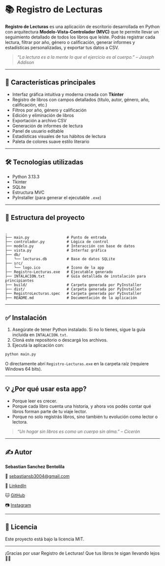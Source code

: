 # 📚 Registro de Lecturas

**Registro de Lecturas** es una aplicación de escritorio desarrollada en Python con arquitectura **Modelo-Vista-Controlador (MVC)** que te permite llevar un seguimiento detallado de todos los libros que leíste. Podrás registrar cada lectura, filtrar por año, género o calificación, generar informes y estadísticas personalizadas, y exportar tus datos a CSV.

> _“La lectura es a la mente lo que el ejercicio es al cuerpo.” – Joseph Addison_

---

## 🚀 Características principales

- Interfaz gráfica intuitiva y moderna creada con **Tkinter**
- Registro de libros con campos detallados (título, autor, género, año, calificación, etc.)
- Filtros por año, género y calificación
- Edición y eliminación de libros
- Exportación a archivo CSV
- Generación de informes de lectura
- Panel de usuario editable
- Estadísticas visuales de tus hábitos de lectura
- Paleta de colores suave estilo literario

---

## 🛠️ Tecnologías utilizadas

- Python 3.13.3
- Tkinter
- SQLite
- Estructura MVC
- PyInstaller (para generar el ejecutable `.exe`)

---

## 🧩 Estructura del proyecto

```

.
├── main.py                 # Punto de entrada
├── controlador.py          # Lógica de control
├── modelo.py               # Interacción con base de datos
├── vista.py                # Interfaz gráfica
├── db/
│   └── lecturas.db         # Base de datos SQLite
├── src/
│   └── logo.ico            # Ícono de la app
├── Registro-Lecturas.exe   # Ejecutable generado
├── INTALACION.txt          # Guía detallada de instalación para principiantes
├── build/                  # Carpeta generada por PyInstaller
├── dist/                   # Carpeta generada por PyInstaller
├── RegistroLecturas.spec   # Carpeta generada por PyInstaller
├── README.md               # Documentación de la aplicación

```

---

## ✅ Instalación

1. Asegúrate de tener Python instalado. Si no lo tienes, sigue la guía incluida en `INTALACION.txt`.
2. Cloná este repositorio o descargá los archivos.
3. Ejecutá la aplicación con:

```bash
python main.py
````

O directamente abrí `Registro-Lecturas.exe` en la carpeta raíz (requiere Windows 64 bits).

---

## 💡 ¿Por qué usar esta app?

* Porque leer es crecer.
* Porque cada libro cuenta una historia, y ahora vos podés contar qué libros forman parte de tu viaje lector.
* Porque no solo registrás libros, sino también tu evolución como lector o lectora.

> *“Un hogar sin libros es como un cuerpo sin alma.” – Cicerón*

---

## ✍️ Autor

**Sebastian Sanchez Bentolila**

📧 [sebastiansb3004@gmail.com](mailto:sebastiansb3004@gmail.com)

🔗 [LinkedIn](https://www.linkedin.com/in/sebastian-sanchez-bentolila/)

🐱 [GitHub](https://github.com/Sebastian-Sanchez-Bentolila)

📷 [Instagram](https://instagram.com/pedaleando_el_alma)

---

## 🧪 Licencia

Este proyecto está bajo la licencia MIT.

---

¡Gracias por usar Registro de Lecturas! Que tus libros te sigan llevando lejos 🚴📖
